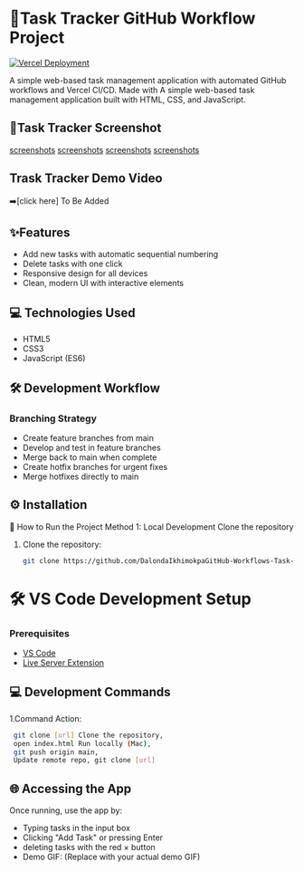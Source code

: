 # 🚀Task Tracker GitHub Workflow Project

[![Vercel Deployment](https://img.shields.io/badge/Deployed_on-Vercel-black?logo=vercel)](https://your-vercel-app.vercel.app)

A simple web-based task management application with automated GitHub workflows and Vercel CI/CD. Made with A simple web-based task management application built with HTML, CSS, and JavaScript.

## 📸Task Tracker Screenshot

[screenshots](/assets/screenshots/Screenshot%202025-05-16%20at%207.11.37 AM.png)
[screenshots](/assets/screenshots/Screenshot%202025-05-16%20at%208.52.04 AM.png)
[screenshots](/assets/screenshots/Screenshot%202025-05-16%20at%209.39.44 AM.png)
[screenshots](/assets/screenshots/Screenshot%202025-05-16%20at%209.39.35 AM.png)

## Trask Tracker Demo Video

➡️[click here] To Be Added

## ✨Features

- Add new tasks with automatic sequential numbering
- Delete tasks with one click
- Responsive design for all devices
- Clean, modern UI with interactive elements

## 💻 Technologies Used

- HTML5
- CSS3
- JavaScript (ES6)

## 🛠 Development Workflow

### Branching Strategy

- Create feature branches from main
- Develop and test in feature branches
- Merge back to main when complete
- Create hotfix branches for urgent fixes
- Merge hotfixes directly to main

## ⚙️ Installation

🚀 How to Run the Project
Method 1:
Local Development Clone the repository

1. Clone the repository:
   ```bash
   git clone https://github.com/DalondaIkhimokpaGitHub-Workflows-Task-Tracker.git    ```

   ```

# 🛠️ VS Code Development Setup

### Prerequisites

- [VS Code](https://code.visualstudio.com/)
- [Live Server Extension](https://marketplace.visualstudio.com/items?itemName=ritwickdey.LiveServer)

## 💻 Development Commands
   1.Command Action:
   ```bash
    git clone [url]	Clone the repository,
    open index.html	Run locally (Mac),
    git push origin main,	
    Update remote repo, git clone [url]

 ```
  
## 🌐 Accessing the App

Once running, use the app by:

- Typing tasks in the input box
- Clicking "Add Task" or pressing Enter
- deleting tasks with the red × button
- Demo GIF: (Replace with your actual demo GIF)
